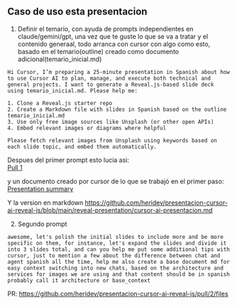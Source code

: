 ## Caso de uso esta presentacion

1. Definir el temario, con ayuda de prompts independientes en claude/gemini/gpt, una vez que te guste lo que se va a tratar y el contenido generaal, todo arranca con cursor con algo como esto, basado en el temario(outline) creado como documento adicional(temario_inicial.md)

```
Hi Cursor, I’m preparing a 25-minute presentation in Spanish about how to use Cursor AI to plan, manage, and execute both technical and general projects. I want to generate a Reveal.js-based slide deck using temario_inicial.md. Please help me:

1. Clone a Reveal.js starter repo
2. Create a Markdown file with slides in Spanish based on the outline temario_inicial.md
3. Use only free image sources like Unsplash (or other open APIs)
4. Embed relevant images or diagrams where helpful

Please fetch relevant images from Unsplash using keywords based on each slide topic, and embed them automatically.
```

Despues del primer prompt esto lucia asi: <br/>
[Pull 1](https://github.com/heridev/presentacion-cursor-ai-reveal-js/pull/1)

y un documento creado por cursor de lo que se trabajó en el primer paso:  
[Presentation summary](https://github.com/heridev/presentacion-cursor-ai-reveal-js/blob/main/PRESENTATION_SUMMARY.md)

Y la version en markdown
https://github.com/heridev/presentacion-cursor-ai-reveal-js/blob/main/reveal-presentation/cursor-ai-presentacion.md

2. Segundo prompt

```
awesome, let's polish the initial slides to include more and be more specific on them, for instance, let's expand the slides and divide it into 3 slides total, and can you help me put some additional tips with cursor, just to mention a few about the difference between chat and agent spanish all the time, help me also create a base document md for easy context switching into new chats, based on the architecture and services for images we are using and that content should be in spanish probably call it architecture or base_context
```

PR: https://github.com/heridev/presentacion-cursor-ai-reveal-js/pull/2/files

